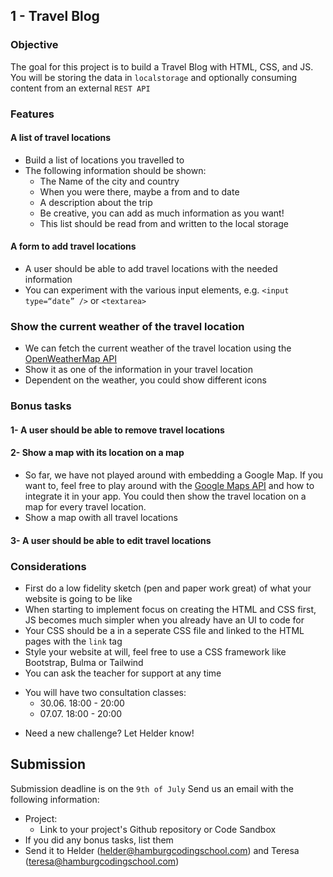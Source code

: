## 1 - Travel Blog

### Objective
The goal for this project is to build a Travel Blog with HTML, CSS, and JS.
You will be storing the data in `localstorage` and optionally consuming content from an external `REST API`

### Features
#### A list of travel locations
- Build a list of locations you travelled to
- The following information should be shown:
  - The Name of the city and country
  - When you were there, maybe a from and to date
  - A description about the trip
  - Be creative, you can add as much information as you want!
  - This list should be read from and written to the local storage

#### A form to add travel locations
- A user should be able to add travel locations with the needed information
- You can experiment with the various input elements, e.g. `<input type=“date” />` or `<textarea>`

### Show the current weather of the travel location
* We can fetch the current weather of the travel location using the [OpenWeatherMap API](https://openweathermap.org/api)
* Show it as one of the information in your travel location
* Dependent on the weather, you could show different icons

### Bonus tasks
#### 1- A user should be able to remove travel locations

#### 2- Show a map with its location on a map
- So far, we have not played around with embedding a Google Map. If you want to, feel free to play around with the [Google Maps API](https://developers.google.com/maps/documentation/javascript/overview) and how to integrate it in your app. You could then show the travel location on a map for every travel location.
- Show a map owith all travel locations

#### 3- A user should be able to edit travel locations

### Considerations
- First do a low fidelity sketch (pen and paper work great) of what your website is going to be like
- When starting to implement focus on creating the HTML and CSS first, JS becomes much simpler when you already have an UI to code for
- Your CSS should be a in a seperate CSS file and linked to the HTML pages with the `link` tag
- Style your website at will, feel free to use a CSS framework like Bootstrap, Bulma or Tailwind
- You can ask the teacher for support at any time
* You will have two consultation classes:
	* 30.06. 18:00 - 20:00
	* 07.07. 18:00 - 20:00
- Need a new challenge? Let Helder know!

## Submission
Submission deadline is on the `9th of July`
Send us an email with the following information:
- Project:
  - Link to your project's Github repository or Code Sandbox
- If you did any bonus tasks, list them
- Send it to Helder (helder@hamburgcodingschool.com) and Teresa (teresa@hamburgcodingschool.com)
